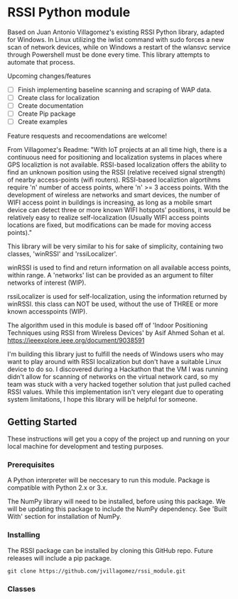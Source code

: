 # RSSI Python module

Based on Juan Antonio Villagomez's existing RSSI Python library, adapted for Windows. In Linux utilizing the iwlist command with sudo forces a new scan of network devices, while on Windows a restart of the wlansvc service through Powershell must be done every time. This library attempts to automate that process.

Upcoming changes/features
- [ ] Finish implementing baseline scanning and scraping of WAP data. 
- [ ] Create class for localization
- [ ] Create documentation
- [ ] Create Pip package
- [ ] Create examples

Feature resquests and recoomendations are welcome!

From Villagomez's Readme: "With IoT projects at an all time high, there is a continuous need for positioning and localization systems in places where 
GPS localiztion is not available. RSSI-based localization offers the ability to find an unknown position using the 
RSSI (relative received signal strength) of nearby access-points (wifi routers). RSSI-based localiztion algortihms require 'n' number
of access points, where 'n' >= 3 access points. With the development of wireless are networks and smart devices, the number
of WIFI access point in buildings is increasing, as long as a mobile smart device can detect three or more
known WIFI hotspots’ positions, it would be relatively easy to realize self-localization (Usually WIFI access points
locations are fixed, but modifications can be made for moving access points)."

This library will be very similar to his for sake of simplicity, containing two classes, 'winRSSI' and 'rssiLocalizer'.

winRSSI is used to find and return information on all available access points, within range.
A 'networks' list can be provided as an argument to filter networks of interest (WIP).

rssiLocalizer is used for self-localization, using the information returned by winRSSI. this 
class can NOT be used, without the use of THREE or more known accesspoints (WIP).

The algorithm used in this module is based off of 'Indoor Positioning Techniques using RSSI from Wireless Devices' by Asif Ahmed Sohan et al. https://ieeexplore.ieee.org/document/9038591

I'm building this library just to fulfill the needs of Windows users who may want to play around with RSSI localization but don't have a suitable Linux device to do so. I discovered during a Hackathon that the VM I was running didn't allow for scanning of networks on the virtual network card, so my team was stuck with a very hacked together solution that just pulled cached RSSI values. While this implementation isn't very elegant due to operating system limitations, I hope this library will be helpful for someone.

## Getting Started

These instructions will get you a copy of the project up and running on your local machine for development and testing purposes.

### Prerequisites

A Python interpreter will be neccesary to run this module. Package is compatible with Python 2.x or 3.x.

The NumPy library will need to be installed, before using this package. We will be updating this package to include the NumPy dependency. See 'Built With' section for installation of NumPy.

### Installing

The RSSI package can be installed by cloning this GitHub repo. Future releases will include a pip package.
```
git clone https://github.com/jvillagomez/rssi_module.git
```
### Classes


